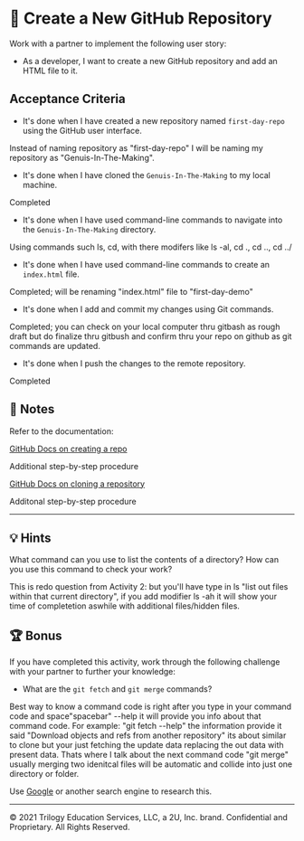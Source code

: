 # 📖 Create a New GitHub Repository

Work with a partner to implement the following user story:

* As a developer, I want to create a new GitHub repository and add an HTML file to it.  

## Acceptance Criteria

* It's done when I have created a new repository named `first-day-repo` using the GitHub user interface.

Instead of naming repository as "first-day-repo" I will be naming my repository as "Genuis-In-The-Making".

* It's done when I have cloned the `Genuis-In-The-Making` to my local machine.

Completed 

* It's done when I have used command-line commands to navigate into the `Genuis-In-The-Making` directory.


Using commands such ls, cd, with there modifers like ls -al, cd ., cd .., cd ../ 


* It's done when I have used command-line commands to create an `index.html` file.

Completed; will be renaming "index.html" file to "first-day-demo"

* It's done when I add and commit my changes using Git commands.

Completed; you can check on your local computer thru gitbash as rough draft but do finalize thru gitbush and confirm thru your repo on github as git commands are updated.

* It's done when I push the changes to the remote repository. 

Completed

## 📝 Notes

Refer to the documentation: 

[GitHub Docs on creating a repo](https://docs.github.com/en/github/getting-started-with-github/create-a-repo)

Additional step-by-step procedure

[GitHub Docs on cloning a repository](https://docs.github.com/en/github/creating-cloning-and-archiving-repositories/cloning-a-repository)

Additonal step-by-step procedure

---

## 💡 Hints

What command can you use to list the contents of a directory? How can you use this command to check your work?

This is redo question from Activity 2: but you'll have type in ls "list out files within that current directory", if you add modifier ls -ah it will show your time of completetion aswhile with additional files/hidden files.
## 🏆 Bonus

If you have completed this activity, work through the following challenge with your partner to further your knowledge:

* What are the `git fetch` and `git merge` commands? 

Best way to know a command code is right after you type in your command code and space"spacebar" --help it will provide you info about that command code. For example: "git fetch --help" the information provide it said "Download objects and refs from another repository" its about similar to clone but your just fetching the update data replacing the out data with present data. Thats where I talk about the next command code "git merge" usually merging two idenitcal files will be automatic and collide into just one directory or folder.

Use [Google](https://www.google.com) or another search engine to research this.

---
© 2021 Trilogy Education Services, LLC, a 2U, Inc. brand. Confidential and Proprietary. All Rights Reserved.
